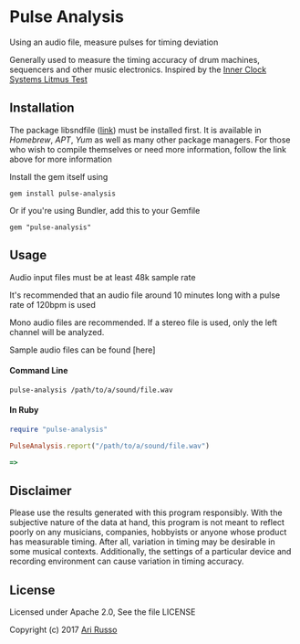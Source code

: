 # Pulse Analysis

Using an audio file, measure pulses for timing deviation

Generally used to measure the timing accuracy of drum machines, sequencers and other music electronics.  Inspired by the [Inner Clock Systems Litmus Test](http://innerclocksystems.com/New%20ICS%20Litmus.html)

## Installation

The package libsndfile ([link](https://github.com/erikd/libsndfile)) must be installed first.  It is available in *Homebrew*, *APT*, *Yum* as well as many other package managers. For those who wish to compile themselves or need more information, follow the link above for more information

Install the gem itself using

    gem install pulse-analysis

Or if you're using Bundler, add this to your Gemfile

    gem "pulse-analysis"

## Usage

Audio input files must be at least 48k sample rate

It's recommended that an audio file around 10 minutes long with a pulse rate of 120bpm is used

Mono audio files are recommended.  If a stereo file is used, only the left channel will be analyzed.

Sample audio files can be found [here]

#### Command Line

`pulse-analysis /path/to/a/sound/file.wav`

#### In Ruby

```ruby
require "pulse-analysis"

PulseAnalysis.report("/path/to/a/sound/file.wav")

=>

```

## Disclaimer

Please use the results generated with this program responsibly.  With the subjective nature of the data at hand, this program is not meant to reflect poorly on any musicians, companies, hobbyists or anyone whose product has measurable timing.  After all, variation in timing may be desirable in some musical contexts. Additionally, the settings of a particular device and recording environment can cause variation in timing accuracy.  

## License

Licensed under Apache 2.0, See the file LICENSE

Copyright (c) 2017 [Ari Russo](http://arirusso.com)
